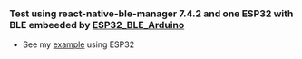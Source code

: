 ### Test using react-native-ble-manager 7.4.2 and one ESP32 with BLE embeeded by [ESP32_BLE_Arduino](https://github.com/nkolban/ESP32_BLE_Arduino)

- See my [example](https://github.com/MzilioOliveira/esp32-ble) using ESP32

